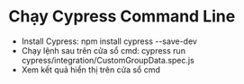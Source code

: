 # Chạy Cypress Command Line
- Install Cypress: npm install cypress --save-dev
- Chạy lệnh sau trên cửa sổ cmd: cypress run cypress/integration/CustomGroupData.spec.js
- Xem kết quả hiển thị trên cửa sổ cmd
